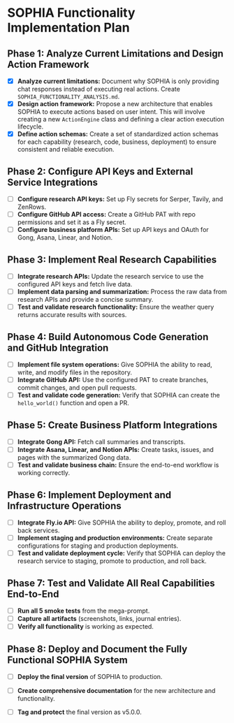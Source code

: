 # SOPHIA Functionality Implementation Plan

## Phase 1: Analyze Current Limitations and Design Action Framework

- [x] **Analyze current limitations:** Document why SOPHIA is only providing chat responses instead of executing real actions. Create `SOPHIA_FUNCTIONALITY_ANALYSIS.md`.
- [x] **Design action framework:** Propose a new architecture that enables SOPHIA to execute actions based on user intent. This will involve creating a new `ActionEngine` class and defining a clear action execution lifecycle.
- [x] **Define action schemas:** Create a set of standardized action schemas for each capability (research, code, business, deployment) to ensure consistent and reliable execution.

## Phase 2: Configure API Keys and External Service Integrations

- [ ] **Configure research API keys:** Set up Fly secrets for Serper, Tavily, and ZenRows.
- [ ] **Configure GitHub API access:** Create a GitHub PAT with repo permissions and set it as a Fly secret.
- [ ] **Configure business platform APIs:** Set up API keys and OAuth for Gong, Asana, Linear, and Notion.

## Phase 3: Implement Real Research Capabilities

- [ ] **Integrate research APIs:** Update the research service to use the configured API keys and fetch live data.
- [ ] **Implement data parsing and summarization:** Process the raw data from research APIs and provide a concise summary.
- [ ] **Test and validate research functionality:** Ensure the weather query returns accurate results with sources.

## Phase 4: Build Autonomous Code Generation and GitHub Integration

- [ ] **Implement file system operations:** Give SOPHIA the ability to read, write, and modify files in the repository.
- [ ] **Integrate GitHub API:** Use the configured PAT to create branches, commit changes, and open pull requests.
- [ ] **Test and validate code generation:** Verify that SOPHIA can create the `hello_world()` function and open a PR.

## Phase 5: Create Business Platform Integrations

- [ ] **Integrate Gong API:** Fetch call summaries and transcripts.
- [ ] **Integrate Asana, Linear, and Notion APIs:** Create tasks, issues, and pages with the summarized Gong data.
- [ ] **Test and validate business chain:** Ensure the end-to-end workflow is working correctly.

## Phase 6: Implement Deployment and Infrastructure Operations

- [ ] **Integrate Fly.io API:** Give SOPHIA the ability to deploy, promote, and roll back services.
- [ ] **Implement staging and production environments:** Create separate configurations for staging and production deployments.
- [ ] **Test and validate deployment cycle:** Verify that SOPHIA can deploy the research service to staging, promote to production, and roll back.

## Phase 7: Test and Validate All Real Capabilities End-to-End

- [ ] **Run all 5 smoke tests** from the mega-prompt.
- [ ] **Capture all artifacts** (screenshots, links, journal entries).
- [ ] **Verify all functionality** is working as expected.

## Phase 8: Deploy and Document the Fully Functional SOPHIA System

- [ ] **Deploy the final version** of SOPHIA to production.
- [ ] **Create comprehensive documentation** for the new architecture and functionality.
- [ ] **Tag and protect** the final version as v5.0.0.


